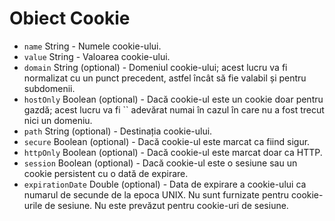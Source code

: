 # Obiect Cookie

* `name` String - Numele cookie-ului.
* `value` String - Valoarea cookie-ului.
* `domain` String (optional) - Domeniul cookie-ului; acest lucru va fi normalizat cu un punct precedent, astfel încât să fie valabil și pentru subdomenii.
* `hostOnly` Boolean (optional) - Dacă cookie-ul este un cookie doar pentru gazdă; acest lucru va fi `` adevărat numai în cazul în care nu a fost trecut nici un domeniu.
* `path` String (optional) - Destinația cookie-ului.
* `secure` Boolean (optional) - Dacă cookie-ul este marcat ca fiind sigur.
* `httpOnly` Boolean (optional) - Dacă cookie-ul este marcat doar ca HTTP.
* `session` Boolean (optional) - Dacă cookie-ul este o sesiune sau un cookie persistent cu o dată de expirare.
* `expirationDate` Double (optional) - Data de expirare a cookie-ului ca numarul de secunde de la epoca UNIX. Nu sunt furnizate pentru cookie-urile de sesiune. Nu este prevăzut pentru cookie-uri de sesiune.

